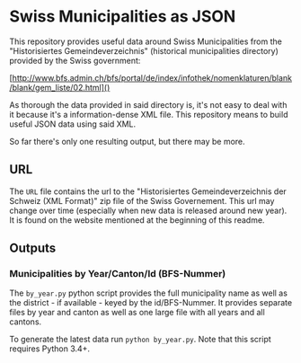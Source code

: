 Swiss Municipalities as JSON
============================

This repository provides useful data around Swiss Municipalities from the
"Historisiertes Gemeindeverzeichnis" (historical municipalities directory)
provided by the Swiss government:

[http://www.bfs.admin.ch/bfs/portal/de/index/infothek/nomenklaturen/blank/blank/gem_liste/02.html]()

As thorough the data provided in said directory is, it's not easy to deal with
it because it's a information-dense XML file. This repository means to build
useful JSON data using said XML.

So far there's only one resulting output, but there may be more.

## URL

The `URL` file contains the url to the "Historisiertes Gemeindeverzeichnis
der Schweiz (XML Format)" zip file of the Swiss Governement. This url may
change over time (especially when new data is released around new year). It is
found on the website mentioned at the beginning of this readme.

## Outputs

### Municipalities by Year/Canton/Id (BFS-Nummer)

The `by_year.py` python script provides the full municipality name as well as
the district - if available - keyed by the id/BFS-Nummer. It provides separate
files by year and canton as well as one large file with all years and all
cantons.

To generate the latest data run `python by_year.py`. Note that this script
requires Python 3.4+.
